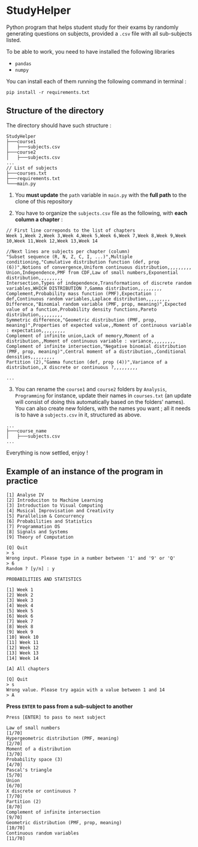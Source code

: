 # StudyHelper

Python program that helps student study for their exams by randomly generating questions on subjects, provided a `.csv` file with all sub-subjects listed. 

To be able to work, you need to have installed the following libraries

- `pandas`
- `numpy`

You can install each of them running the following command in terminal :

```
pip install -r requirements.txt
```

## Structure of the directory

The directory should have such structure :

```
StudyHelper
├───course1
│   ├───subjects.csv
├───course2
│   ├───subjects.csv
...
// List of subjects 
├───courses.txt
├───requirements.txt
└───main.py
```

1. You **must update** the `path` variable in `main.py` with the **full path** to the clone of this repository

2. You have to organize the `subjects.csv` file as the following, with **each column a chapter** :

``` csv
// First line correponds to the list of chapters
Week 1,Week 2,Week 3,Week 4,Week 5,Week 6,Week 7,Week 8,Week 9,Week 10,Week 11,Week 12,Week 13,Week 14

//Next lines are subjects per chapter (column)
"Subset sequence (R, N, Z, C, I, ...)",Multiple conditioning,"Cumulative distribution function (def, prop (6))",Notions of convergence,Uniform continuous distribution,,,,,,,,,
Union,Independence,PMF from CDF,Law of small numbers,Exponential distribution,,,,,,,,,
Intersection,Types of independence,Transformations of discrete random variables,WHICH DISTRIBUTION ?,Gamma distribution,,,,,,,,,
Complement,Probability mass function (PMF),Expectation : def,Continuous random variables,Laplace distribution,,,,,,,,,
Difference,"Binomial random variable (PMF, prop, meaning)",Expected value of a function,Probability density functions,Pareto distribution,,,,,,,,,
Symmetric difference,"Geometric distribution (PMF, prop, meaning)",Properties of expected value,,Moment of continuous variable : expectation,,,,,,,,,
Complement of infinite union,Lack of memory,Moment of a distribution,,Moment of continuous variable : variance,,,,,,,,,
Complement of infinite intersection,"Negative binomial distribution (PMF, prop, meaning)",Central moment of a distribution,,Conditional densities,,,,,,,,,
Partition (2),"Gamma function (def, prop (4))",Variance of a distribution,,X discrete or continuous ?,,,,,,,,,

...

```

3. You can rename the `course1` and `course2` folders by `Analysis`, `Programming` for instance, update their names in `courses.txt` (an update will consist of doing this automatically based on the folders' names). You can also create new folders, with the names you want ; all it needs is to have a `subjects.csv` in it, structured as above.

```
...
├───course_name
│   ├───subjects.csv
...
```

Everything is now settled, enjoy !

## Example of an instance of the program in practice


```
[1] Analyse IV
[2] Introduciton to Machine Learning
[3] Introduction to Visual Computing
[4] Musical Improvisation and Creativity
[5] Parallelism & Concurrency
[6] Probabilities and Statistics
[7] Programmation OS
[8] Signals and Systems
[9] Theory of Computation

[Q] Quit
> s
Wrong input. Please type in a number between '1' and '9' or 'Q'
> 6
Random ? [y/n] : y
```

```
PROBABILITIES AND STATISTICS

[1] Week 1
[2] Week 2
[3] Week 3
[4] Week 4
[5] Week 5
[6] Week 6
[7] Week 7
[8] Week 8
[9] Week 9
[10] Week 10
[11] Week 11
[12] Week 12
[13] Week 13
[14] Week 14

[A] All chapters

[Q] Quit
> s
Wrong value. Please try again with a value between 1 and 14
> A
```

**Press `ENTER` to pass from a sub-subject to another**

```
Press [ENTER] to pass to next subject

Law of small numbers                                                [1/70]
Hypergeometric distribution (PMF, meaning)                          [2/70]
Moment of a distribution                                            [3/70]
Probability space (3)                                               [4/70]
Pascal's triangle                                                   [5/70]
Union                                                               [6/70]
X discrete or continuous ?                                          [7/70]
Partition (2)                                                       [8/70]
Complement of infinite intersection                                 [9/70]
Geometric distribution (PMF, prop, meaning)                        [10/70]
Continuous random variables                                        [11/70]
```